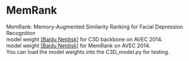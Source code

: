# MemRank
MemRank: Memory-Augmented Similarity Ranking for Facial Depression Recognition  
model weight [[Baidu Netdisk]](https://pan.baidu.com/s/1o38G1CKp_uwZ3nXCyToTSQ?pwd=hpos) for C3D backbone on AVEC 2014.  
model weight [[Baidu Netdisk]](https://pan.baidu.com/s/1BwR1fnqny8_ONjjz4XIS5g?pwd=g8aw) for MemRank on AVEC 2014.  
You can load the model weights into the C3D_model.py for testing.

